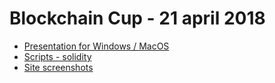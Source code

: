 # Blockchain Cup - 21 april 2018


* [Presentation for Windows / MacOS](https://github.com/mike-petrov/hackatons/tree/master/Blockchain%20Cup%20-%2021%20april%202018/Presentation)
* [Scripts - solidity](https://github.com/mike-petrov/hackatons/tree/master/Blockchain%20Cup%20-%2021%20april%202018/Scripts)
* [Site screenshots](https://github.com/mike-petrov/hackatons/tree/master/Blockchain%20Cup%20-%2021%20april%202018/Site)
